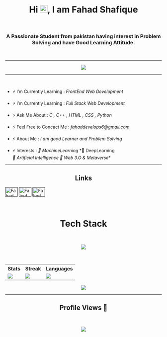<h1 align="center">Hi <img src='https://qpluspicture.oss-cn-beijing.aliyuncs.com/6LjjQA/Hi.gif' alt='Hi' width="24"/>, I am Fahad Shafique</h1>
<br>
<h3 align="center">A Passionate Student from pakistan having interest in Problem Solving and have Good Learning Attitude.</h3>
<br>
<hr>

<p align="center">
          <a href="https://github.com/ghulam-ahmad1"><img src="https://readme-typing-svg.herokuapp.com?font=&duration=2000&color=F9FF33&background=22CC3300&center=true&vCenter=true&width=500&lines=DSA+%7C+OOP+%7C+C%2B%2B+%7C+C+|;HTML+%7C+CSS+%7C+Python+|;Inetersted+to+Learn+New+Stacks"](https://git.io/typing-svg)></a>
</p>
<hr>
<br>

- ⚡ I’m Currently Learning : *FrontEnd Web Development*

- ⚡ I’m Currently Learning : *Full Stack Web Development*

- ⚡ Ask Me About : *C , C++ , HTML , CSS , Python*

- ⚡ Feel Free to Concact Me : *fahaddevelops6@gmail.com*

- ⚡ About Me : *I am good Learner and Problem Solving*

- ⚡ Interests : *🎯 MachineLearning* <bd>*🎯 DeepLearning<br> *🎯 Artificial Intelligence*<bd> *🎯 Web 3.O & Metaverse**
<hr>
<h2 align = "center">Links</h2>
<p align="center">

<a href="" target="blank"><img align="center" src="https://raw.githubusercontent.com/rahuldkjain/github-profile-readme-generator/master/src/images/icons/Social/linked-in-alt.svg" alt="Fahad Shafique" height="30" width="40" /></a>
<a href="" target="blank"><img align="center" src="https://raw.githubusercontent.com/rahuldkjain/github-profile-readme-generator/master/src/images/icons/Social/instagram.svg" alt="Fahad Shafique" height="30" width="40" /></a>
<a href="" target="blank"><img align="center" src="https://raw.githubusercontent.com/rahuldkjain/github-profile-readme-generator/master/src/images/icons/Social/leet-code.svg" alt="Fahad Shafique" height="30" width="40" /></a>
</p>
<br>
</p>
<h1 align="center"> Tech Stack</h1><br>
<p align="center">
  <a href="https://skillicons.dev">
    <img src="https://skillicons.dev/icons?i=html,css,c,cpp,git,github,py," />
  </a>
</p>
<br>

<table>
  <tr>
    <th>Stats</th>
    <th>Streak</th>
    <th>Languages</th>
  </tr>
  <tr>
    <td><img src="https://github-profile-summary-cards.vercel.app/api/cards/stats?username=fahaddevelops&theme=2077"/></td>
    <td><a href="https://git.io/streak-stats"><img src="https://streak-stats.demolab.com/?user=fahaddevelops&theme=monokai&hide_border=true&border_radius=32&date_format=j%20M%5B%20Y%5D&ring=888888"/></a></td>
    <td><img src="https://github-profile-summary-cards.vercel.app/api/cards/repos-per-language?username=fahaddevelops&theme=2077"/></td>
  </tr>
</table>
<p align="center">
          <img src="https://github-profile-summary-cards.vercel.app/api/cards/profile-details?username=fahaddevelops&theme=2077&hide_border=false" />
    </span></a>
<br>                 
<hr>
<h2 align = "center">Profile Views 👀</h2> <br> 
<p align ="center">
<img src="https://profile-counter.glitch.me/fahaddevelops/count.svg" />
</p>

